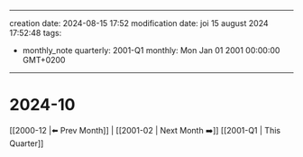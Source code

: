 
---
creation date: 2024-08-15 17:52
modification date: joi 15 august 2024 17:52:48
tags:
  - monthly_note
quarterly: 2001-Q1
monthly: Mon Jan 01 2001 00:00:00 GMT+0200

---


# 2024-10

 [[2000-12 |⬅️ Prev Month]] | [[2001-02 | Next Month ➡️]] 
[[2001-Q1 | This Quarter]]